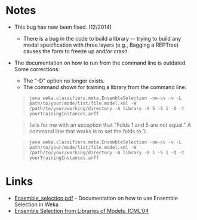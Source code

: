 # Notes

* This bug has now been fixed. (12/2014)
    * There is a bug in the code to build a library -- trying to build any model specification with three layers (e.g., Bagging a REPTree) causes the form to freeze up and/or crash.
* The documentation on how to run from the command line is outdated. Some corrections:
    * The "-D" option no longer exists.
    * The command shown for training a library from the command line:

    > ```java weka.classifiers.meta.EnsembleSelection -no-cv -v -L path/to/your/mode/list/file.model.xml -W /path/to/your/working/directory -A library -X 5 -S 1 -O -t yourTrainingInstances.arff```

    > fails for me with an exception that "Folds 1 and 5 are not equal." A command line that works is to set the folds to 1:

    > ```java weka.classifiers.meta.EnsembleSelection -no-cv -v -L path/to/your/mode/list/file.model.xml -W /path/to/your/working/directory -A library -X 1 -S 1 -O -t yourTrainingInstances.arff```

# Links

* [Ensemble_selection.pdf](files/Ensemble_selection.pdf) - Documentation on how to use Ensemble Selection in Weka
* [Ensemble Selection from Libraries of Models, ICML'04](http://www.cs.cornell.edu/~caruana/caruana.icml04.revised.rev2.ps)